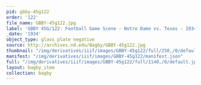 ```yaml
---
pid: gbby-45g122
order: '122'
file_name: GBBY-45g122.jpg
label: 'GBBY 45G/122: Football Game Scene - Notre Dame vs. Texas - 1934'
_date: '1934'
object_type: glass plate negative
source: http://archives.nd.edu/Bagby/GBBY-45g122.jpg
thumbnail: "/img/derivatives/iiif/images/GBBY-45g122/full/250,/0/default.jpg"
manifest: "/img/derivatives/iiif/images/GBBY-45g122/manifest.json"
full: "/img/derivatives/iiif/images/GBBY-45g122/full/1140,/0/default.jpg"
layout: bagby_item
collection: bagby
---
```

